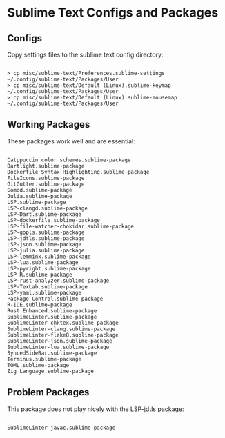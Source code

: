 
# Sublime Text Configs and Packages





## Configs

Copy settings files to the sublime text config directory:

```

> cp misc/sublime-text/Preferences.sublime-settings     ~/.config/sublime-text/Packages/User
> cp misc/sublime-text/Default (Linux).sublime-keymap   ~/.config/sublime-text/Packages/User
> cp misc/sublime-text/Default (Linux).sublime-mousemap ~/.config/sublime-text/Packages/User

```





## Working Packages

These packages work well and are essential:

```

Catppuccin color schemes.sublime-package
Dartlight.sublime-package
Dockerfile Syntax Highlighting.sublime-package
FileIcons.sublime-package
GitGutter.sublime-package
Gomod.sublime-package
Julia.sublime-package
LSP.sublime-package
LSP-clangd.sublime-package
LSP-Dart.sublime-package
LSP-dockerfile.sublime-package
LSP-file-watcher-chokidar.sublime-package
LSP-gopls.sublime-package
LSP-jdtls.sublime-package
LSP-json.sublime-package
LSP-julia.sublime-package
LSP-lemminx.sublime-package
LSP-lua.sublime-package
LSP-pyright.sublime-package
LSP-R.sublime-package
LSP-rust-analyzer.sublime-package
LSP-TexLab.sublime-package
LSP-yaml.sublime-package
Package Control.sublime-package
R-IDE.sublime-package
Rust Enhanced.sublime-package
SublimeLinter.sublime-package
SublimeLinter-chktex.sublime-package
SublimeLinter-clang.sublime-package
SublimeLinter-flake8.sublime-package
SublimeLinter-json.sublime-package
SublimeLinter-lua.sublime-package
SyncedSideBar.sublime-package
Terminus.sublime-package
TOML.sublime-package
Zig Language.sublime-package

```





## Problem Packages

This package does not play nicely with the LSP-jdtls package:

```

SublimeLinter-javac.sublime-package

```
